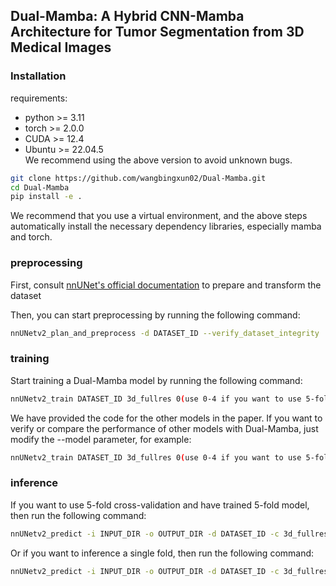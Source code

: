 ## Dual-Mamba: A Hybrid CNN-Mamba Architecture for Tumor Segmentation from 3D Medical Images

### Installation
requirements:
- python >= 3.11
- torch >= 2.0.0
- CUDA >= 12.4
- Ubuntu >= 22.04.5  
We recommend using the above version to avoid unknown bugs.

```bash
git clone https://github.com/wangbingxun02/Dual-Mamba.git
cd Dual-Mamba
pip install -e .
```
We recommend that you use a virtual environment, and the above steps automatically install the necessary dependency libraries, especially mamba and torch.

### preprocessing
First, consult [nnUNet's official documentation](https://github.com/MIC-DKFZ/nnUNet/blob/master/documentation/dataset_format.md) to prepare and transform the dataset

Then, you can start preprocessing by running the following command:
```bash
nnUNetv2_plan_and_preprocess -d DATASET_ID --verify_dataset_integrity
```

### training
Start training a Dual-Mamba model by running the following command:
```bash
nnUNetv2_train DATASET_ID 3d_fullres 0(use 0-4 if you want to use 5-fold cross-validation) --model dual_mamba
```
We have provided the code for the other models in the paper. If you want to verify or compare the performance of other models with Dual-Mamba, just modify the --model parameter, for example:  
```bash
nnUNetv2_train DATASET_ID 3d_fullres 0(use 0-4 if you want to use 5-fold cross-validation) --model CoTr
```
### inference
If you want to use 5-fold cross-validation and have trained 5-fold model, then run the following command:
```bash
nnUNetv2_predict -i INPUT_DIR -o OUTPUT_DIR -d DATASET_ID -c 3d_fullres -tr nnUNetTrainer_dual_mamba 
```
Or if you want to inference a single fold, then run the following command:
```bash
nnUNetv2_predict -i INPUT_DIR -o OUTPUT_DIR -d DATASET_ID -c 3d_fullres -tr nnUNetTrainer_dual_mamba -f (0-4)
```
